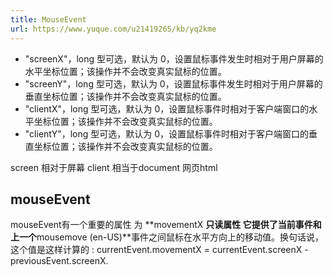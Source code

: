 ```yaml
---
title: MouseEvent
url: https://www.yuque.com/u21419265/kb/yq2kme
---
```


- "screenX"，long 型可选，默认为 0，设置鼠标事件发生时相对于用户屏幕的水平坐标位置；该操作并不会改变真实鼠标的位置。
- "screenY"，long 型可选，默认为 0，设置鼠标事件发生时相对于用户屏幕的垂直坐标位置；该操作并不会改变真实鼠标的位置。
- "clientX"，long 型可选，默认为 0，设置鼠标事件时相对于客户端窗口的水平坐标位置；该操作并不会改变真实鼠标的位置。
- "clientY"，long 型可选，默认为 0，设置鼠标事件时相对于客户端窗口的垂直坐标位置；该操作并不会改变真实鼠标的位置。

screen 相对于屏幕 client 相当于document 网页html

## mouseEvent

mouseEvent有一个重要的属性 为 **movementX **只读属性 它提供了当前事件和上一个**mousemove (en-US)**事件之间鼠标在水平方向上的移动值。换句话说，这个值是这样计算的 :&#x20;
currentEvent.movementX = currentEvent.screenX - previousEvent.screenX.
